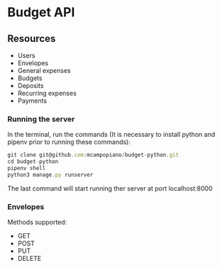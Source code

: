 # Budget API

## Resources
* Users
* Envelopes
* General expenses
* Budgets
* Deposits
* Recurring expenses
* Payments

### Running the server
In the terminal, run the commands (It is necessary to install python and pipenv prior to running these commands): 
```javascript
git clone git@github.com:mcampopiano/budget-python.git
cd budget-python
pipenv shell
python3 manage.py runserver
```
The last command will start running ther server at port localhost:8000

### Envelopes
Methods supported:
* GET
* POST
* PUT
* DELETE
